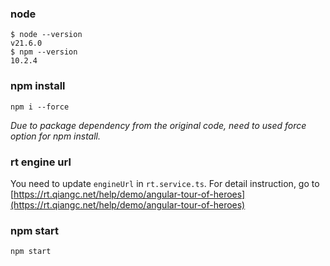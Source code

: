 ### node

```
$ node --version
v21.6.0
$ npm --version
10.2.4 
```

### npm install

```
npm i --force
```

_Due to package dependency from the original code, need to used force option for npm install._

### rt engine url

You need to update `engineUrl` in `rt.service.ts`.  For detail instruction, go to [https://rt.qiangc.net/help/demo/angular-tour-of-heroes](https://rt.qiangc.net/help/demo/angular-tour-of-heroes)

### npm start

```
npm start
```